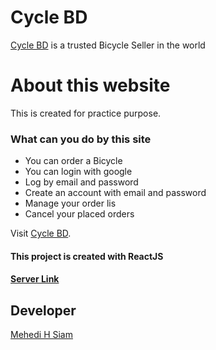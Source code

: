 # Cycle BD


[Cycle BD](https://cyclebd-ef3da.web.app/) is a trusted Bicycle Seller in the world

# About this website
This is created for practice purpose.

### What can you do by this site

* You can order a Bicycle
* You can login with google
* Log by email and password
* Create an account with email and password
* Manage your order lis
* Cancel your placed orders


Visit [Cycle BD](https://cyclebd-ef3da.web.app/).

#### This project is created with ReactJS
#### [Server Link](https://github.com/mehedihsiam/cycleBD-Server)


## Developer
[Mehedi H Siam](https://github.com/mehedihsiam)
